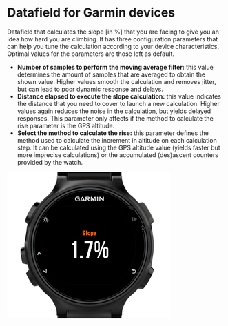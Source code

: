 # Datafield for Garmin devices
Datafield that calculates the slope [in %] that you are facing to give you an idea how hard you are climbing.
It has three configuration parameters that can help you tune the calculation according to your device characteristics.
Optimal values for the parameters are those left as default.
- <b>Number of samples to perform the moving average filter:</b> this value determines the amount of samples that are averaged to obtain the shown value. Higher values smooth the calculation and removes jitter, but can lead to poor dynamic response and delays.
- <b>Distance elapsed to execute the slope calculation:</b> this value indicates the distance that you need to cover to launch a new calculation. Higher values again reduces the noise in the calculation, but yields delayed responses. This parameter only affects if the method to calculate the rise parameter is the GPS altitude.
- <b>Select the method to calculate the rise:</b> this parameter defines the method used to calculate the increment in altitude on each calculation step. It can be calculated using the GPS altitude value (yields faster but more imprecise calculations) or the accumulated (des)ascent counters provided by the watch.

![alt text](https://github.com/mizamae/GarminSlopeDatafield/blob/master/manual/pic1.png)
